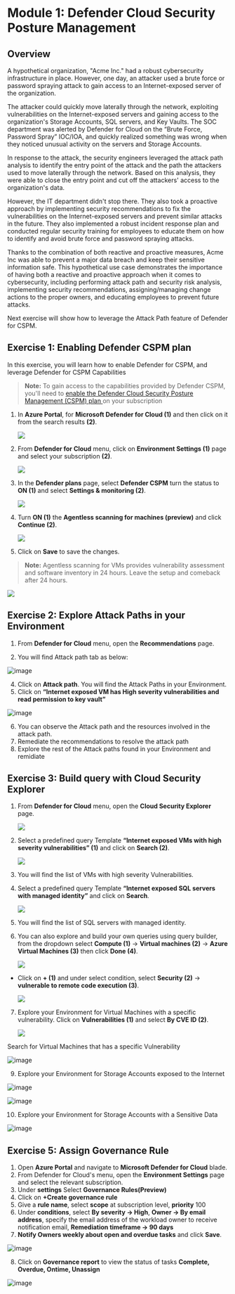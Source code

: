 # Module 1: Defender Cloud Security Posture Management 

## Overview
 
A hypothetical organization, "Acme Inc." had a robust cybersecurity infrastructure in place. However, one day, an attacker used a brute force or password spraying attack to gain access to an Internet-exposed server of the organization. 

The attacker could quickly move laterally through the network, exploiting vulnerabilities on the Internet-exposed servers and gaining access to the organization's Storage Accounts, SQL servers, and Key Vaults. The SOC department was alerted by Defender for Cloud on the “Brute Force, Password Spray” IOC/IOA, and quickly realized something was wrong when they noticed unusual activity on the servers and Storage Accounts. 

In response to the attack, the security engineers leveraged the attack path analysis to identify the entry point of the attack and the path the attackers used to move laterally through the network. Based on this analysis, they were able to close the entry point and cut off the attackers' access to the organization's data. 

However, the IT department didn't stop there. They also took a proactive approach by implementing security recommendations to fix the vulnerabilities on the Internet-exposed servers and prevent similar attacks in the future. They also implemented a robust incident response plan and conducted regular security training for employees to educate them on how to identify and avoid brute force and password spraying attacks. 

Thanks to the combination of both reactive and proactive measures, Acme Inc was able to prevent a major data breach and keep their sensitive information safe. This hypothetical use case demonstrates the importance of having both a reactive and proactive approach when it comes to cybersecurity, including performing attack path and security risk analysis, implementing security recommendations, assigning/managing change actions to the proper owners, and educating employees to prevent future attacks.  

Next exercise will show how to leverage the Attack Path feature of Defender for CSPM. 


## Exercise 1: Enabling Defender CSPM plan

In this exercise, you will learn how to enable Defender for CSPM, and leverage Defender for CSPM Capabilities

   >**Note:** To gain access to the capabilities provided by Defender CSPM, you'll need to <a href="https://learn.microsoft.com/en-us/azure/defender-for-cloud/enable-enhanced-security">enable the Defender Cloud Security Posture Management (CSPM) plan </a> on your subscription

1.	In **Azure Portal**, for **Microsoft Defender for Cloud (1)** and then click on it from the search results **(2)**. 

    ![](images/m1-img1.png)

2.	From **Defender for Cloud** menu, click on **Environment Settings (1)** page and select your subscription **(2)**.

    ![](images/m1-img2.png)

3.	In the **Defender plans** page, select **Defender CSPM** turn the status to **ON (1)** and select **Settings & monitoring (2)**.

    ![](images/m1-img3.png)

4.	Turn **ON (1)** the **Agentless scanning for machines (preview)** and click **Continue (2)**.

    ![](images/m1-img4.png)

5.	Click on **Save** to save the changes. 

   >**Note:** Agentless scanning for VMs provides vulnerability assessment and software inventory in 24 hours. Leave the setup and comeback after 24 hours.
    
    
   ![](images/m1-img5.png)

## Exercise 2: Explore Attack Paths in your Environment

1.	From **Defender for Cloud** menu, open the **Recommendations** page.

3.	You will find Attack path tab as below:

 ![image](https://user-images.githubusercontent.com/102209701/215828282-358965da-9a0f-4467-846a-2572cf6d8cb8.png)

4.	Click on **Attack path**. You will find the Attack Paths in your Environment. 
5.	Click on **“Internet exposed VM has High severity vulnerabilities and read permission to key vault”**

![image](https://user-images.githubusercontent.com/102209701/215828721-bad6c2ba-a3dc-4984-91b9-f8b15dab6ad4.png)
 
6.	You can observe the Attack path and the resources involved in the attack path.
7.	Remediate the recommendations to resolve the attack path 
8.	Explore the rest of the Attack paths found in your Environment and remidiate

## Exercise 3: Build query with Cloud Security Explorer

1.	From **Defender for Cloud** menu, open the **Cloud Security Explorer** page.

    ![](images/m1-img6.png)
    
    
2.	Select a predefined query Template **“Internet exposed VMs with high severity vulnerabilities” (1)** and click on **Search (2)**.

    ![](images/m1-img7.png)

3.	You will find the list of VMs with high severity Vulnerabilities.

4.	Select a predefined query Template **“Internet exposed SQL servers with managed identity”** and click on **Search**.

    ![](images/m1-img8.png)

5.	You will find the list of SQL servers with managed identity.


6.	You can also explore and build your own queries using query builder, from the dropdown select **Compute (1)** -> **Virtual machines (2)** -> **Azure Virtual Machines (3)** then click **Done (4)**.

    ![](images/m1-img9.png)

   - Click on **+ (1)** and under select condition, select **Security (2)** -> **vulnerable to remote code execution (3)**.

     ![](images/m1-img10.png)

7.	Explore your Environment for Virtual Machines with a specific vulnerability. Click on **Vulnerabilities (1)** and select **By CVE ID (2)**.

     ![](images/m1-img11.png)
 
 Search for Virtual Machines that has a specific Vulnerability
 
 ![image](https://user-images.githubusercontent.com/102209701/230958614-cdc86d27-a4a9-4622-a137-f695af2cb37a.png)


9.	Explore your Environment for Storage Accounts exposed to the Internet

 ![image](https://user-images.githubusercontent.com/102209701/230959026-54412825-60ce-4b53-957f-21d5d17afd53.png)

![image](https://user-images.githubusercontent.com/102209701/230959308-d2256f43-1413-4c6d-8d4a-381f706f903d.png)


10.	Explore your Environment for Storage Accounts with a Sensitive Data 

![image](https://user-images.githubusercontent.com/102209701/230960239-65feb795-4ab7-47e1-8f0e-fff3e8ef2085.png)


 
## Exercise 5: Assign Governance Rule

1.	Open **Azure Portal** and navigate to **Microsoft Defender for Cloud** blade.
2.	From Defender for Cloud's menu, open the **Environment Settings** page and select the relevant subscription.
3.	Under **settings** Select **Governance Rules(Preview)**
4.	Click on **+Create governance rule**
5.	Give a **rule name**, select **scope** at subscription level, **priority** 100
6.	Under **conditions**, select **By severity -> High**, **Owner -> By email address**, specify the email address of the workload owner to receive notification email, **Remediation timeframe -> 90 days**
7.	**Notify Owners weekly about open and overdue tasks** and click **Save**.

 ![image](https://user-images.githubusercontent.com/102209701/215829686-cd5fc20c-32be-4822-be5f-04e5f85563c5.png)

8.	Click on **Governance report** to view the status of tasks **Complete, Overdue, Ontime, Unassign**

 ![image](https://user-images.githubusercontent.com/102209701/215830577-947675fb-2f05-44a0-9482-fbd58a86d360.png)
